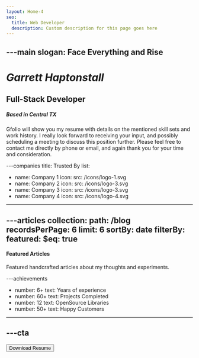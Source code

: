 ```yaml
---
layout: Home-4
seo:
  title: Web Developer
  description: Custom description for this page goes here
---
```


---main
slogan: Face Everything and Rise
---

# *Garrett Haptonstall*

## <Typewriter>Full-Stack Developer</Typewriter>

##### <span>Based in Central TX</span>

<Sep size={6} line className='max-w-sm mx-auto' />

Gfolio will show you my resume with details on the mentioned skill sets and work history. I really look forward to receiving your input, and possibly scheduling a meeting to discuss this position further. Please feel free to contact me directly by phone or email, and again thank you for your time and consideration.

---companies
title: Trusted By
list:
  - name: Company 1
    icon:
      src: /icons/logo-1.svg
  - name: Company 2
    icon:
      src: /icons/logo-3.svg
  - name: Company 3
    icon:
      src: /icons/logo-3.svg
  - name: Company 4
    icon:
      src: /icons/logo-4.svg
---

---articles
collection:
  path: /blog
  recordsPerPage: 6
  limit: 6
  sortBy: date
  filterBy:
    featured:
      $eq: true
---

<Newsletter className="bg-omega-800 p-10" />

#### <span>Featured Articles</span>

Featured handcrafted articles about my thoughts and experiments.

---achievements
- number: 6+
  text: Years of experience
- number: 60+
  text: Projects Completed
- number: 12
  text: OpenSource Libraries
- number: 50+
  text: Happy Customers
---

---cta
---


<Button href="/contact" size="sm">
  Download Resume
</Button>



<TipJar />

